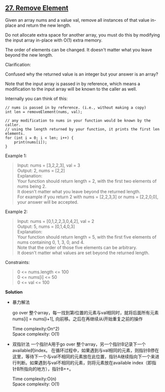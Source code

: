 ## [27. Remove Element](https://leetcode.com/problems/remove-element/)
Given an array nums and a value val, remove all instances of that value in-place and return the new length.

Do not allocate extra space for another array, you must do this by modifying the input array in-place with O(1) extra memory.

The order of elements can be changed. It doesn't matter what you leave beyond the new length.

Clarification:

Confused why the returned value is an integer but your answer is an array?

Note that the input array is passed in by reference, which means a modification to the input array will be known to the caller as well.

Internally you can think of this:
```
// nums is passed in by reference. (i.e., without making a copy)
int len = removeElement(nums, val);

// any modification to nums in your function would be known by the caller.
// using the length returned by your function, it prints the first len elements.
for (int i = 0; i < len; i++) {
    print(nums[i]);
}
```

Example 1:
>Input: nums = [3,2,2,3], val = 3  
  Output: 2, nums = [2,2]  
  Explanation:   
  Your function should return length = 2, with the first two elements of nums being 2.  
  It doesn't matter what you leave beyond the returned length.  
   For example if you return 2 with nums = [2,2,3,3] or nums = [2,2,0,0], your answer will be accepted.
  

Example 2:
> Input: nums = [0,1,2,2,3,0,4,2], val = 2  
 Output: 5, nums = [0,1,4,0,3]  
 Explanation:   
 Your function should return length = 5, with the first five elements of nums containing 0, 1, 3, 0, and 4.   
 Note that the order of those five elements can be arbitrary.   
 It doesn't matter what values are set beyond the returned length.


Constraints:

>0 <= nums.length <= 100  
 0 <= nums[i] <= 50  
 0 <= val <= 100

**Solution**  

* 暴力解法  

    go over 整个array，每一找到第i位置的元素与val相同时，就将后面所有元素nums[i] = nums[i+1], 向前移。之后在再继续从i开始重复之前的操作  
    
    Time complexity:On^2)     
    Space complexity: O(1)
    
* 双指针法
    一个指针A用于go over 整个array，另一个指针B记录下一个available的index。
    在循环过程中，如果遇到与val相同的元素，则指针B停在这里，等待下一个与val不相同的元素放在此位置，指针A继续指向下一个来进行判断。如果遇到与val不相同的元素，则将元素放在available index（即指针B所指向的地方），指针B++。  
      
    Time complexity:O(n)  
    Space complexity: O(1)

